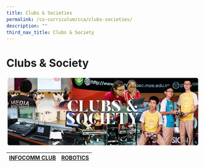 ```yaml
---
title: Clubs & Societies
permalink: /co-curriculum/cca/clubs-societies/
description: ""
third_nav_title: Clubs & Society
---
```

# **Clubs & Society**

![](/images/RESIZED%20Banner_CCA_CLUBS&SOCIETY.jpg)

| [INFOCOMM CLUB](/school-experience/co-curriculum/ccca/clubs-n-society/media-literacy-club-mlc) | [ROBOTICS](/school-experience/co-curriculum/cca/clubs-n-society/robotics) |
| --- | --- |